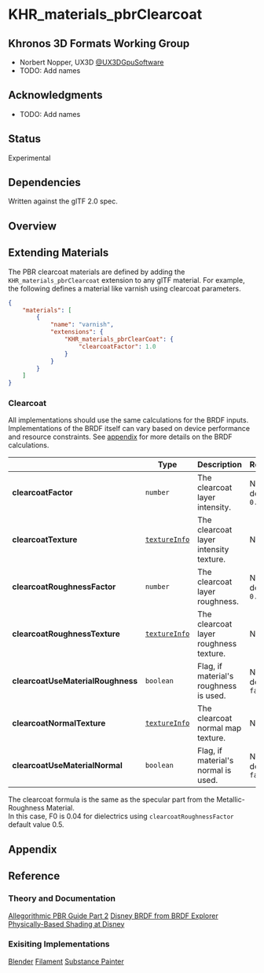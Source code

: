 # KHR\_materials\_pbrClearcoat

## Khronos 3D Formats Working Group

* Norbert Nopper, UX3D [@UX3DGpuSoftware](https://twitter.com/UX3DGpuSoftware)
* TODO: Add names

## Acknowledgments

* TODO: Add names

## Status

Experimental

## Dependencies

Written against the glTF 2.0 spec.

## Overview

## Extending Materials

The PBR clearcoat materials are defined by adding the `KHR_materials_pbrClearcoat` extension to any glTF material. 
For example, the following defines a material like varnish using clearcoat parameters.

```json
{
    "materials": [
        {
            "name": "varnish",
            "extensions": {
                "KHR_materials_pbrClearCoat": {
                    "clearcoatFactor": 1.0
                }
            }
        }
    ]
}
```

### Clearcoat

All implementations should use the same calculations for the BRDF inputs. Implementations of the BRDF itself can vary based on device performance and resource constraints. See [appendix](/specification/2.0/README.md#appendix-b-brdf-implementation) for more details on the BRDF calculations.

|                                  | Type                                                                | Description                            | Required             |
|----------------------------------|---------------------------------------------------------------------|----------------------------------------|----------------------|
|**clearcoatFactor**               | `number`                                                            | The clearcoat layer intensity.         | No, default: `0.0`   |
|**clearcoatTexture**              | [`textureInfo`](/specification/2.0/README.md#reference-textureInfo) | The clearcoat layer intensity texture. | No                   |
|**clearcoatRoughnessFactor**      | `number`                                                            | The clearcoat layer roughness.         | No, default: `0.5`   |
|**clearcoatRoughnessTexture**     | [`textureInfo`](/specification/2.0/README.md#reference-textureInfo) | The clearcoat layer roughness texture. | No                   |
|**clearcoatUseMaterialRoughness** | `boolean`                                                           | Flag, if material's roughness is used. | No, default: `false` |
|**clearcoatNormalTexture**        | [`textureInfo`](/specification/2.0/README.md#reference-textureInfo) | The clearcoat normal map texture.      | No                   |
|**clearcoatUseMaterialNormal**    | `boolean`                                                           | Flag, if material's normal is used.    | No, default: `false` |

The clearcoat formula is the same as the specular part from the Metallic-Roughness Material.  
In this case, F0 is 0.04 for dielectrics using `clearcoatRoughnessFactor` default value 0.5.

## Appendix

## Reference

### Theory and Documentation

[Allegorithmic PBR Guide Part 2](https://academy.substance3d.com/courses/the-pbr-guide-part-2)
[Disney BRDF from BRDF Explorer](https://github.com/wdas/brdf/blob/master/src/brdfs/disney.brdf)  
[Physically-Based Shading at Disney](https://disney-animation.s3.amazonaws.com/library/s2012_pbs_disney_brdf_notes_v2.pdf)  

### Exisiting Implementations

[Blender](https://docs.blender.org/manual/en/latest/render/shader_nodes/shader/principled.html)
[Filament](https://google.github.io/filament/Materials.md.html#materialmodels/litmodel/clearcoat)
[Substance Painter](https://docs.substance3d.com/spdoc/version-2018-3-172823522.html#Version2018.3-UpdatedClearCoatShader)
